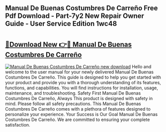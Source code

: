 ## Manual De Buenas Costumbres De Carreño Free Pdf Download - Part-7y2 New Repair Owner Guide - User Service Edition 1wc48

# <h2><a href="http://bc12415.oget.top/?id=Manual+De+Buenas+Costumbres+De+Carre%c3%b1o">🔗Download New 👉🔴 Manual De Buenas Costumbres De Carreño</a></h2>

[![Manual De Buenas Costumbres De Carreño new download](https://i.imgur.com/5g1atiW.png)](http://bc12415.oget.top/?id=Manual+De+Buenas+Costumbres+De+Carre%c3%b1o)
Hello and welcome to the user manual for your newly delivered Manual De Buenas Costumbres De Carreño. This guide is designed to help you get started with your product and provide you with a thorough understanding of its features, functions, and capabilities. You will find instructions for installation, usage, maintenance, and troubleshooting. Safety First Manual De Buenas Costumbres De Carreño, Always This product is designed with safety in mind. Please follow all safety precautions. This Manual De Buenas Costumbres De Carreño comes with a plethora of features designed to personalize your experience. Your Success is Our Goal Manual De Buenas Costumbres De Carreño. We are committed to ensuring your complete satisfaction.
